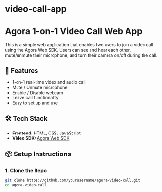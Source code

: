 # video-call-app

# Agora 1-on-1 Video Call Web App

This is a simple web application that enables two users to join a video call using the Agora Web SDK. Users can see and hear each other, mute/unmute their microphone, and turn their camera on/off during the call.

## 🚀 Features

- 1-on-1 real-time video and audio call
- Mute / Unmute microphone
- Enable / Disable webcam
- Leave call functionality
- Easy to set up and use

## 🛠️ Tech Stack

- **Frontend:** HTML, CSS, JavaScript
- **Video SDK:** [Agora Web SDK](https://www.agora.io/en/blog/agora-web-sdk-overview/)

## 📦 Setup Instructions

### 1. Clone the Repo

```bash
git clone https://github.com/yourusername/agora-video-call.git
cd agora-video-call

